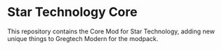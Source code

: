 # Star Technology Core 

This repository contains the Core Mod for Star Technology, adding new unique things to Gregtech Modern for the modpack.
